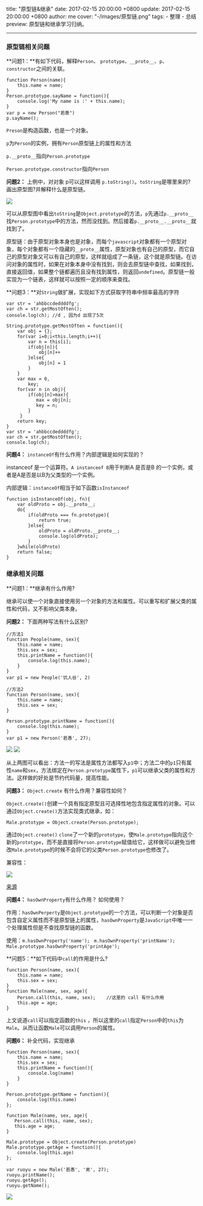 title: "原型链&继承"
date: 2017-02-15 20:00:00 +0800
update: 2017-02-15 20:00:00 +0800
author: me
cover: "-/images/原型链.png"
tags:
    - 整理
    - 总结
preview: 原型链和继承学习归纳。

---

### 原型链相关问题

**问题1：**有如下代码，解释`Person`、 `prototype`、`__proto__`、`p`、`constructor`之间的关联。

```
function Person(name){
    this.name = name;
}
Person.prototype.sayName = function(){
    console.log('My name is :' + this.name);
}
var p = new Person("若愚")
p.sayName();
```

`Preson`是构造函数，也是一个对象。

`p`为`Person`的实例，拥有`Person`原型链上的属性和方法

`p.__proto__`指向`Person.prototype`

`Person.prototype.constructor`指向`Person`





**问题2：** 上例中，对对象 p可以这样调用 `p.toString()`。`toString`是哪里来的? 画出原型图?并解释什么是原型链。

![](-/images/原型链.png)

可以从原型图中看出`toString`是`Object.prototype`的方法，`p`先通过`p.__proto__` 找`Person.prototype`中的方法，然而没找到。然后接着`p.__proto__.__proto__`就找到了。



原型链：由于原型对象本身也是对象，而每个`javascript`对象都有一个原型对象，每个对象都有一个隐藏的`__proto__`属性，原型对象也有自己的原型，而它自己的原型对象又可以有自己的原型，这样就组成了一条链，这个就是原型链。在访问对象的属性时，如果在对象本身中没有找到，则会去原型链中查找，如果找到，直接返回值，如果整个链都遍历且没有找到属性，则返回`undefined`。原型链一般实现为一个链表，这样就可以按照一定的顺序来查找。

**问题3：**对`String`做扩展，实现如下方式获取字符串中频率最高的字符

```
var str = 'ahbbccdeddddfg';
var ch = str.getMostOften();
console.log(ch); //d , 因为d 出现了5次
```

```
String.prototype.getMostOften = function(){
    var obj = {};
    for(var i=0;i<this.length;i++){
        var n = this[i];
        if(obj[n]){
            obj[n]++
        }else{
            obj[n] = 1
        }
    }
    var max = 0,
    	key;
    for(var n in obj){
        if(obj[n]>max){
           max = obj[n];
           key = n;
        }
     }
    return key;
}
var str = 'ahbbccdeddddfg';
var ch = str.getMostOften();
console.log(ch); 
```





**问题4：** `instanceOf`有什么作用？内部逻辑是如何实现的？

instanceof 是一个运算符。`A instanceof B`用于判断A 是否是B 的一个实例，或者是A是否是以B为父类型的一个实例。

内部逻辑：`instanceOf`相当于如下函数`isInstanceof`

```
function isInstanceOf(obj, fn){
	var oldProto = obj.__proto__;
	do{
		if(oldProto === fn.prototype){
			return true;
		}else{
			oldProto = oldProto.__proto__;
			console.log(oldProto);
		}
	}while(oldProto) 
	return false;
}
```



### 继承相关问题

**问题1：**继承有什么作用?

继承可以使一个对象直接使用另一个对象的方法和属性。可以重写和扩展父类的属性和代码，又不影响父类本身。



**问题2：** 下面两种写法有什么区别?

```
//方法1
function People(name, sex){
    this.name = name;
    this.sex = sex;
    this.printName = function(){
        console.log(this.name);
    }
}
var p1 = new People('饥人谷', 2)

//方法2
function Person(name, sex){
    this.name = name;
    this.sex = sex;
}

Person.prototype.printName = function(){
    console.log(this.name);
}
var p1 = new Person('若愚', 27);
```
![](-/images/问题2-1.png)
![](-/images/问题2-2.png)


从上两图可以看出：方法一的写法是属性方法都写入`p1`中；方法二中的`p1`只有属性`name`和`sex`，方法绑定在`Person.prototype`属性下，`p1`可以继承父类的属性和方法。这样做的好处是节约代码量，提高性能。



**问题3：** `Object.create` 有什么作用？兼容性如何？

`Object.create()`创建一个具有指定原型且可选择性地包含指定属性的对象。可以通过`Object.create()`方法实现类式继承，如：

```
Male.prototype = Object.create(Person.prototype);
```

通过`Object.create()` `clone`了一个新的`prototype`，使`Male.prototype`指向这个新的`prototype`，而不是直接将`Person.prototype`赋值给它，这样做可以避免当修改`Male.prototype`的时候不会将它的父类`Person.prototype`也修改了。

兼容性：

![](-/images/兼容性.png)

[来源](http://caniuse.com/)

**问题4：** `hasOwnProperty`有什么作用？ 如何使用？

作用：`hasOwnPerperty`是`Object.prototype`的一个方法，可以判断一个对象是否包含自定义属性而不是原型链上的属性，`hasOwnProperty`是`JavaScript`中唯一一个处理属性但是不查找原型链的函数。

使用：`m.hasOwnProperty('name'); `
`m.hasOwnProperty('printName'); `
`Male.prototype.hasOwnProperty('printAge');`



**问题5：**如下代码中`call`的作用是什么?

```
function Person(name, sex){
    this.name = name;
    this.sex = sex;
}
function Male(name, sex, age){
    Person.call(this, name, sex);    //这里的 call 有什么作用
    this.age = age;
}
```

上文说道`call`可以指定函数的`this` ，所以这里的`call`指定`Person`中的`this`为`Male`。从而让函数`Male`可以调用`Person`的属性。



**问题6：** 补全代码，实现继承 

```
function Person(name, sex){
    this.name = name;
    this.sex = sex;
    this.printName = function(){
    	console.log(name)
    }
}

Person.prototype.getName = function(){
    console.log(this.name)
};    

function Male(name, sex, age){
   Person.call(this, name, sex);
   this.age = age;
}

Male.prototype = Object.create(Person.prototype)
Male.prototype.getAge = function(){
    console.log(this.age)
};

var ruoyu = new Male('若愚', '男', 27);
ruoyu.printName();
ruoyu.getAge();
ruoyu.getName();
```
![](-/images/继承.png)
